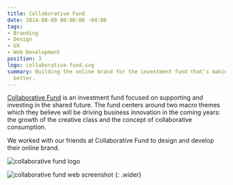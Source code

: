 ```yaml
---
title: Collaborative Fund
date: 2014-08-09 00:00:00 -04:00
tags:
- Branding
- Design
- UX
- Web Development
position: 3
logo: collaborative-fund.svg
summary: Building the online brand for the investment fund that’s making the world
  better.
---
```


[Collaborative Fund](http://www.collaborativefund.com/) is an investment fund focused on supporting and investing in the shared future. The fund centers around two macro themes which they believe will be driving business innovation in the coming years: the growth of the creative class and the concept of collaborative consumption.

We worked with our friends at Collaborative Fund to design and develop their online brand.

![collaborative fund logo](/uploads/collabfund-banner.png)

![collaborative fund web screenshot](/uploads/collabfund-people.jpg)
{: .wider}